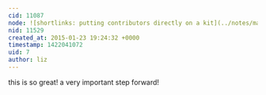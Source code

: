 ```yaml
---
cid: 11087
node: ![shortlinks: putting contributors directly on a kit](../notes/mathew/01-17-2015/shortlinks-putting-contributors-directly-on-a-kit)
nid: 11529
created_at: 2015-01-23 19:24:32 +0000
timestamp: 1422041072
uid: 7
author: liz
---
```


this is so great! a very important step forward!